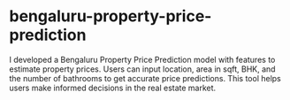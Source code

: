 # bengaluru-property-price-prediction
I developed a Bengaluru Property Price Prediction model with features to estimate property prices. Users can input location, area in sqft, BHK, and the number of bathrooms to get accurate price predictions. This tool helps users make informed decisions in the real estate market.
